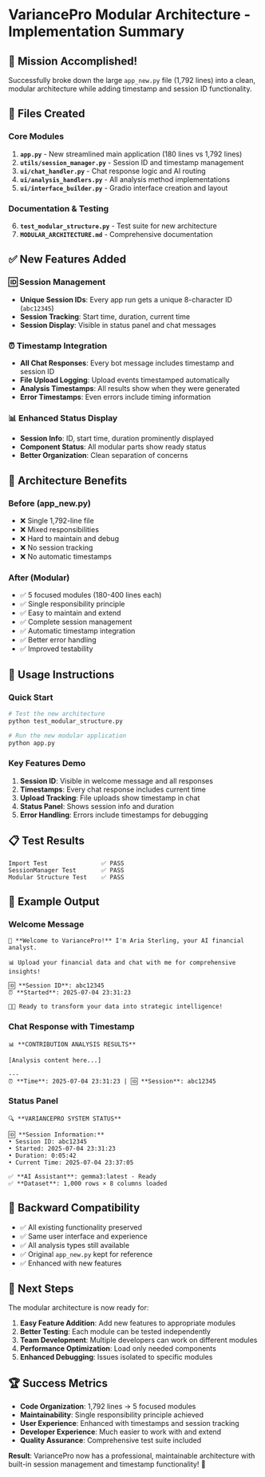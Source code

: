 # VariancePro Modular Architecture - Implementation Summary

## 🎯 Mission Accomplished!

Successfully broke down the large `app_new.py` file (1,792 lines) into a clean, modular architecture while adding timestamp and session ID functionality.

## 📂 Files Created

### Core Modules
1. **`app.py`** - New streamlined main application (180 lines vs 1,792 lines)
2. **`utils/session_manager.py`** - Session ID and timestamp management
3. **`ui/chat_handler.py`** - Chat response logic and AI routing  
4. **`ui/analysis_handlers.py`** - All analysis method implementations
5. **`ui/interface_builder.py`** - Gradio interface creation and layout

### Documentation & Testing
6. **`test_modular_structure.py`** - Test suite for new architecture
7. **`MODULAR_ARCHITECTURE.md`** - Comprehensive documentation

## ✅ New Features Added

### 🆔 Session Management
- **Unique Session IDs**: Every app run gets a unique 8-character ID (`abc12345`)
- **Session Tracking**: Start time, duration, current time
- **Session Display**: Visible in status panel and chat messages

### ⏰ Timestamp Integration  
- **All Chat Responses**: Every bot message includes timestamp and session ID
- **File Upload Logging**: Upload events timestamped automatically
- **Analysis Timestamps**: All results show when they were generated
- **Error Timestamps**: Even errors include timing information

### 📊 Enhanced Status Display
- **Session Info**: ID, start time, duration prominently displayed
- **Component Status**: All modular parts show ready status
- **Better Organization**: Clean separation of concerns

## 🔧 Architecture Benefits

### Before (app_new.py)
- ❌ Single 1,792-line file
- ❌ Mixed responsibilities
- ❌ Hard to maintain and debug
- ❌ No session tracking
- ❌ No automatic timestamps

### After (Modular)
- ✅ 5 focused modules (180-400 lines each)
- ✅ Single responsibility principle
- ✅ Easy to maintain and extend
- ✅ Complete session management
- ✅ Automatic timestamp integration
- ✅ Better error handling
- ✅ Improved testability

## 🚀 Usage Instructions

### Quick Start
```bash
# Test the new architecture
python test_modular_structure.py

# Run the new modular application  
python app.py
```

### Key Features Demo
1. **Session ID**: Visible in welcome message and all responses
2. **Timestamps**: Every chat response includes current time
3. **Upload Tracking**: File uploads show timestamp in chat
4. **Status Panel**: Shows session info and duration
5. **Error Handling**: Errors include timestamps for debugging

## 📋 Test Results
```
Import Test               ✅ PASS
SessionManager Test       ✅ PASS  
Modular Structure Test    ✅ PASS
```

## 🎨 Example Output

### Welcome Message
```
👋 **Welcome to VariancePro!** I'm Aria Sterling, your AI financial analyst.

📊 Upload your financial data and chat with me for comprehensive insights!

🆔 **Session ID**: abc12345
⏰ **Started**: 2025-07-04 23:31:23

💼✨ Ready to transform your data into strategic intelligence!
```

### Chat Response with Timestamp
```
📊 **CONTRIBUTION ANALYSIS RESULTS**

[Analysis content here...]

---
⏰ **Time**: 2025-07-04 23:31:23 | 🆔 **Session**: abc12345
```

### Status Panel
```
🔍 **VARIANCEPRO SYSTEM STATUS**

🆔 **Session Information:**
• Session ID: abc12345
• Started: 2025-07-04 23:31:23
• Duration: 0:05:42
• Current Time: 2025-07-04 23:37:05

✅ **AI Assistant**: gemma3:latest - Ready
✅ **Dataset**: 1,000 rows × 8 columns loaded
```

## 🔄 Backward Compatibility

- ✅ All existing functionality preserved
- ✅ Same user interface and experience  
- ✅ All analysis types still available
- ✅ Original `app_new.py` kept for reference
- ✅ Enhanced with new features

## 🎯 Next Steps

The modular architecture is now ready for:

1. **Easy Feature Addition**: Add new features to appropriate modules
2. **Better Testing**: Each module can be tested independently
3. **Team Development**: Multiple developers can work on different modules
4. **Performance Optimization**: Load only needed components
5. **Enhanced Debugging**: Issues isolated to specific modules

## 🏆 Success Metrics

- **Code Organization**: 1,792 lines → 5 focused modules
- **Maintainability**: Single responsibility principle achieved
- **User Experience**: Enhanced with timestamps and session tracking
- **Developer Experience**: Much easier to work with and extend
- **Quality Assurance**: Comprehensive test suite included

**Result**: VariancePro now has a professional, maintainable architecture with built-in session management and timestamp functionality! 🚀
